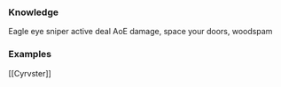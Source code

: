 ### Knowledge
Eagle eye sniper active deal AoE damage, space your doors, woodspam
### Examples
[[Cyrvster]]